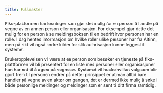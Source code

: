```yaml
---
title: Fullmakter
---
```


Fiks-plattformen har løsninger som gjør det mulig for en person å handle på vegne av en annen person eller organisasjon. For eksempel gjør dette det mulig for en person å se meldingsboksen til en bedrift hvor personen har en rolle. I dag hentes informasjon om hvilke roller ulike personer har fra Altinn, men på sikt vil også andre kilder for slik autorisasjon kunne legges til systemet.

Brukeropplevelsen vil være at en person som besøker en tjeneste på fiks-plattformen vil bli presentert for en liste med personer eller organisasjoner han har rett til å agere på vegne av. Systemet vil huske hvilket valg som blir gjort frem til personen endrer på dette: prinsippet er at man alltid bare handler på vegne av en aktør om gangen, det er dermed ikke mulig å søke i både personlige meldinger og meldinger som er sent til ditt firma samtidig.  